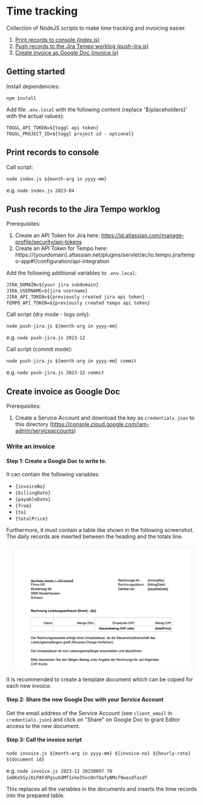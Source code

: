 # Time tracking

Collection of NodeJS scripts to make time tracking and invoicing easier.

1. [Print records to console (index.js)](#print-records-to-console)
2. [Push records to the Jira Tempo worklog (push-jira.js)](#push-records-to-the-jira-tempo-worklog)
3. [Create invoice as Google Doc (invoice.js)](#create-invoice-as-google-doc)

## Getting started

Install dependencies:

```
npm install
```

Add file `.env.local` with the following content (replace '${placeholders}' with the actual values):

```
TOGGL_API_TOKEN=${toggl api token}
TOGGL_PROJECT_ID=${toggl project id - optional}
```
## Print records to console

Call script:

```
node index.js ${month-arg in yyyy-mm}
```

e.g. `node index.js 2023-04`

## Push records to the Jira Tempo worklog

Prerequisites:
1. Create an API Token for Jira here: https://id.atlassian.com/manage-profile/security/api-tokens
2. Create an API Token for Tempo here: https://{yourdomain}.atlassian.net/plugins/servlet/ac/io.tempo.jira/tempo-app#!/configuration/api-integration

Add the following additional variables to `.env.local`:

```
JIRA_DOMAIN=${your jira subdomain}
JIRA_USERNAME=${jira username}
JIRA_API_TOKEN=${previously created jira api token}
TEMPO_API_TOKEN=${previously created tempo api token}
```

Call script (dry mode - logs only):
```
node push-jira.js ${month-arg in yyyy-mm}
```
e.g. `node push-jira.js 2023-12`

Call script (commit mode):
```
node push-jira.js ${month-arg in yyyy-mm} commit
```
e.g. `node push-jira.js 2023-12 commit`

## Create invoice as Google Doc

Prerequisites:

1. Create a Service Account and download the key as `credentials.json` to this directory
   (https://console.cloud.google.com/iam-admin/serviceaccounts)

### Write an invoice

#### Step 1: Create a Google Doc to write to.

   It can contain the following variables:
- `{invoiceNo}`
- `{billingDate}`
- `{payableDate}`
- `{from}`
- `{to}`
- `{totalPrice}`

Furthermore, it must contain a table like shown in the following screenshot.
The daily records are inserted between the heading and the totals line.

![Invoice Template](./docs/invoice_template.png "Invoice Template")

It is recommended to create a template document which can be copied for each
new invoice.

#### Step 2: Share the new Google Doc with your Service Account

Get the email address of the Service Account (see `client_email` in `credentials.json`)
and click on "Share" on Google Doc to grant Editor access to the new document.

#### Step 3: Call the invoice script

```
node invoice.js ${month-arg in yyyy-mm} ${invoice-no} ${hourly-rate} ${document id}
```
e.g. `node invoice.js 2023-12 20230897 70 1eDKe5SyiKLPAFdPgsuXdMT1sheIhvcOnfQafyNMsf9wasdfasdf`
   
This replaces all the variables in the documents and inserts the time records into the
prepared table.

